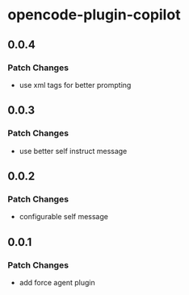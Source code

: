 # opencode-plugin-copilot

## 0.0.4

### Patch Changes

- use xml tags for better prompting

## 0.0.3

### Patch Changes

- use better self instruct message

## 0.0.2

### Patch Changes

- configurable self message

## 0.0.1

### Patch Changes

- add force agent plugin
